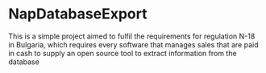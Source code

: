 # NapDatabaseExport
This is a simple project aimed to fulfil the requirements for regulation N-18 in Bulgaria, which requires every software that manages sales that are paid in cash to supply an open source tool to extract information from the database
